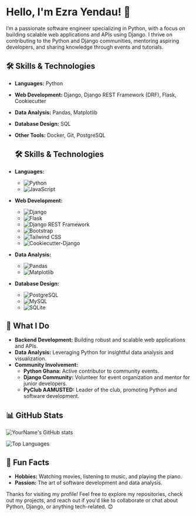 # Hello, I'm Ezra Yendau! 👋

I’m a passionate software engineer specializing in Python, with a focus on building scalable web applications and APIs using Django. I thrive on contributing to the Python and Django communities, mentoring aspiring developers, and sharing knowledge through events and tutorials.

## 🛠️ Skills & Technologies

- **Languages:** Python
- **Web Development:** Django, Django REST Framework (DRF), Flask, Cookiecutter
- **Data Analysis:** Pandas, Matplotlib
- **Database Design:** SQL
- **Other Tools:** Docker, Git, PostgreSQL

  ## 🛠️ Skills & Technologies

- **Languages:**
  - ![Python](https://img.shields.io/badge/Python-3776AB?style=flat&logo=python&logoColor=white)
  - ![JavaScript](https://img.shields.io/badge/JavaScript-F7DF1E?style=flat&logo=javascript&logoColor=black)

- **Web Development:**
  - ![Django](https://img.shields.io/badge/Django-092E20?style=flat&logo=django&logoColor=white)
  - ![Flask](https://img.shields.io/badge/Flask-000000?style=flat&logo=flask&logoColor=white)
  - ![Django REST Framework](https://img.shields.io/badge/Django%20REST%20Framework-0087B5?style=flat&logo=django&logoColor=white)
  - ![Bootstrap](https://img.shields.io/badge/Bootstrap-563D7C?style=flat&logo=bootstrap&logoColor=white)
  - ![Tailwind CSS](https://img.shields.io/badge/Tailwind%20CSS-06B6D4?style=flat&logo=tailwindcss&logoColor=white)
  - ![Cookiecutter-Django](https://img.shields.io/badge/Cookiecutter--Django-FF4F00?style=flat&logo=cookiecutter&logoColor=white)

- **Data Analysis:**
  - ![Pandas](https://img.shields.io/badge/Pandas-150458?style=flat&logo=pandas&logoColor=white)
  - ![Matplotlib](https://img.shields.io/badge/Matplotlib-003A6C?style=flat&logo=matplotlib&logoColor=white)

- **Database Design:**
  - ![PostgreSQL](https://img.shields.io/badge/PostgreSQL-4169E1?style=flat&logo=postgresql&logoColor=white)
  - ![MySQL](https://img.shields.io/badge/MySQL-4479A1?style=flat&logo=mysql&logoColor=white)
  - ![SQLite](https://img.shields.io/badge/SQLite-003B57?style=flat&logo=sqlite&logoColor=white)


## 💼 What I Do

- **Backend Development:** Building robust and scalable web applications and APIs.
- **Data Analysis:** Leveraging Python for insightful data analysis and visualization.
- **Community Involvement:** 
  - **Python Ghana:** Active contributor to community events.
  - **Django Community:** Volunteer for event organization and mentor for junior developers.
  - **PyClub AAMUSTED:** Leader of the club, promoting Python and software development.

## 📊 GitHub Stats

![YourName's GitHub stats](https://github-readme-stats.vercel.app/api?username=ezi-code&show_icons=true&hide_title=true&hide=prs&count_private=true&hide_border=true&theme=radical&rank_icon=github)

![Top Languages](https://github-readme-stats.vercel.app/api/top-langs/?username=ezi-code&hide=html&hide_title=true&layout=compact&hide_border=true&theme=radical)


## 🎨 Fun Facts

- **Hobbies:** Watching movies, listening to music, and playing the piano.
- **Passion:** The art of software development and data analysis.

Thanks for visiting my profile! Feel free to explore my repositories, check out my projects, and reach out if you'd like to collaborate or chat about Python, Django, or anything tech-related. 😊
